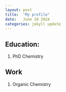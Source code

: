 ```yaml
---
layout: post
title:  "My profile"
date:   June 18 2024
categories: jekyll update
---
```


## Education:

1. PhD Chemistry 

## Work

1. Organic Chemistry 